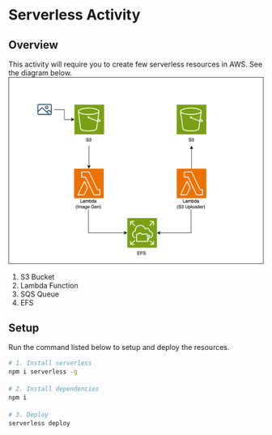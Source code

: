 # Serverless Activity

## Overview

This activity will require you to create few serverless resources in AWS. See the diagram below.
![architecture](./docs/architecture.png)

1. S3 Bucket
2. Lambda Function
3. SQS Queue
4. EFS

## Setup

Run the command listed below to setup and deploy the resources.

```bash
# 1. Install serverless
npm i serverless -g

# 2. Install dependencies
npm i

# 3. Deploy
serverless deploy
```
